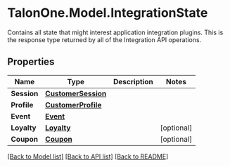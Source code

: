 # TalonOne.Model.IntegrationState
Contains all state that might interest application integration plugins. This is the response type returned by all of the Integration API operations. 
## Properties

Name | Type | Description | Notes
------------ | ------------- | ------------- | -------------
**Session** | [**CustomerSession**](CustomerSession.md) |  | 
**Profile** | [**CustomerProfile**](CustomerProfile.md) |  | 
**Event** | [**Event**](Event.md) |  | 
**Loyalty** | [**Loyalty**](Loyalty.md) |  | [optional] 
**Coupon** | [**Coupon**](Coupon.md) |  | [optional] 

[[Back to Model list]](../README.md#documentation-for-models) [[Back to API list]](../README.md#documentation-for-api-endpoints) [[Back to README]](../README.md)

